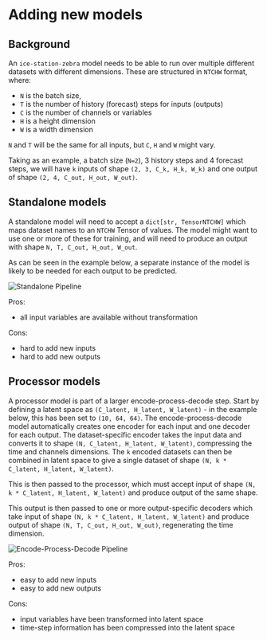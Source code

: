 # Adding new models

## Background

An `ice-station-zebra` model needs to be able to run over multiple different datasets with different dimensions.
These are structured in `NTCHW` format, where:
- `N` is the batch size,
- `T` is the number of history (forecast) steps for inputs (outputs)
- `C` is the number of channels or variables
- `H` is a height dimension
- `W` is a width dimension

`N` and `T` will be the same for all inputs, but `C`, `H` and `W` might vary.

Taking as an example, a batch size (`N=2`), 3 history steps and 4 forecast steps, we will have `k` inputs of shape `(2, 3, C_k, H_k, W_k)` and one output of shape `(2, 4, C_out, H_out, W_out)`.

## Standalone models

A standalone model will need to accept a `dict[str, TensorNTCHW]` which maps dataset names to an `NTCHW` Tensor of values.
The model might want to use one or more of these for training, and will need to produce an output with shape `N, T, C_out, H_out, W_out`.

As can be seen in the example below, a separate instance of the model is likely to be needed for each output to be predicted.

![Standalone Pipeline](pipeline-standalone.png)

Pros:
- all input variables are available without transformation

Cons:
- hard to add new inputs
- hard to add new outputs

## Processor models

A processor model is part of a larger encode-process-decode step.
Start by defining a latent space as `(C_latent, H_latent, W_latent)` - in the example below, this has been set to `(10, 64, 64)`.
The encode-process-decode model automatically creates one encoder for each input and one decoder for each output.
The dataset-specific encoder takes the input data and converts it to shape `(N, C_latent, H_latent, W_latent)`, compressing the time and channels dimensions.
The `k` encoded datasets can then be combined in latent space to give a single dataset of shape `(N, k * C_latent, H_latent, W_latent)`.

This is then passed to the processor, which must accept input of shape `(N, k * C_latent, H_latent, W_latent)` and produce output of the same shape.

This output is then passed to one or more output-specific decoders which take input of shape `(N, k * C_latent, H_latent, W_latent)` and produce output of shape `(N, T, C_out, H_out, W_out)`, regenerating the time dimension.

![Encode-Process-Decode Pipeline](pipeline-encode-process-decode.png)

Pros:
- easy to add new inputs
- easy to add new outputs

Cons:
- input variables have been transformed into latent space
- time-step information has been compressed into the latent space
